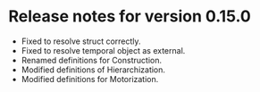 # Release notes for version 0.15.0

- Fixed to resolve struct correctly.
- Fixed to resolve temporal object as external.
- Renamed definitions for Construction.
- Modified definitions of Hierarchization.
- Modified definitions for Motorization.
